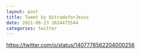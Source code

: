 ```yaml
--- 
layout: post 
title: Tweet by @itradeforJesus 
date: 2021-06-23 1624475544 
categories: twitter 
--- 
```

https://twitter.com/o/status/1407778562204000256